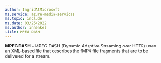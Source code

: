 ```yaml
---
author: IngridAtMicrosoft
ms.service: azure-media-services
ms.topic: include
ms.date: 03/25/2022
ms.author: inhenkel
title: MPEG DASH
---
```


**MPEG DASH** - MPEG DASH (Dynamic Adaptive Streaming over HTTP) uses an XML-based file that describes the fMP4 file fragments that are to be delivered for a stream.
